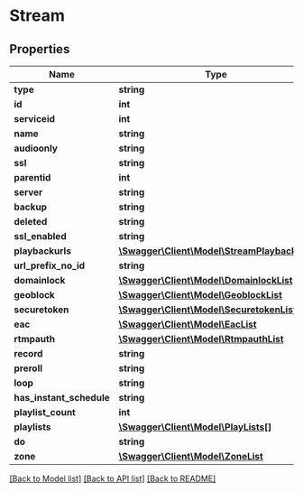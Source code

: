 # Stream

## Properties
Name | Type | Description | Notes
------------ | ------------- | ------------- | -------------
**type** | **string** |  | [optional] 
**id** | **int** |  | [optional] 
**serviceid** | **int** |  | [optional] 
**name** | **string** |  | [optional] 
**audioonly** | **string** |  | [optional] 
**ssl** | **string** |  | [optional] 
**parentid** | **int** |  | [optional] 
**server** | **string** |  | [optional] 
**backup** | **string** |  | [optional] 
**deleted** | **string** |  | [optional] 
**ssl_enabled** | **string** |  | [optional] 
**playbackurls** | [**\Swagger\Client\Model\StreamPlaybackurls**](StreamPlaybackurls.md) |  | [optional] 
**url_prefix_no_id** | **string** |  | [optional] 
**domainlock** | [**\Swagger\Client\Model\DomainlockList**](DomainlockList.md) |  | [optional] 
**geoblock** | [**\Swagger\Client\Model\GeoblockList**](GeoblockList.md) |  | [optional] 
**securetoken** | [**\Swagger\Client\Model\SecuretokenList**](SecuretokenList.md) |  | [optional] 
**eac** | [**\Swagger\Client\Model\EacList**](EacList.md) |  | [optional] 
**rtmpauth** | [**\Swagger\Client\Model\RtmpauthList**](RtmpauthList.md) |  | [optional] 
**record** | **string** |  | [optional] 
**preroll** | **string** |  | [optional] 
**loop** | **string** |  | [optional] 
**has_instant_schedule** | **string** |  | [optional] 
**playlist_count** | **int** |  | [optional] 
**playlists** | [**\Swagger\Client\Model\PlayLists[]**](PlayLists.md) |  | [optional] 
**do** | **string** |  | [optional] 
**zone** | [**\Swagger\Client\Model\ZoneList**](ZoneList.md) |  | [optional] 

[[Back to Model list]](../README.md#documentation-for-models) [[Back to API list]](../README.md#documentation-for-api-endpoints) [[Back to README]](../README.md)

